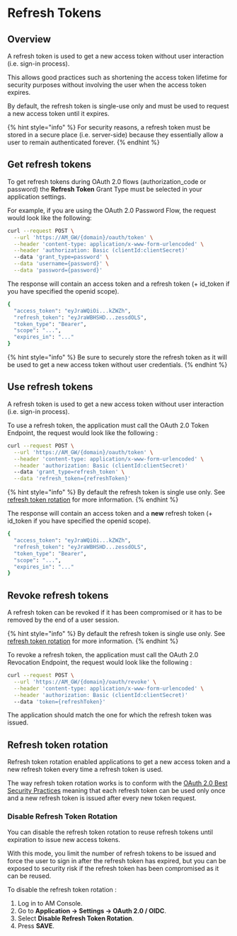 # Refresh Tokens

## Overview

A refresh token is used to get a new access token without user interaction (i.e. sign-in process).

This allows good practices such as shortening the access token lifetime for security purposes without involving the user when the access token expires.

By default, the refresh token is single-use only and must be used to request a new access token until it expires.

{% hint style="info" %}
For security reasons, a refresh token must be stored in a secure place (i.e. server-side) because they essentially allow a user to remain authenticated forever.
{% endhint %}

## Get refresh tokens

To get refresh tokens during OAuth 2.0 flows (authorization\_code or password) the **Refresh Token** Grant Type must be selected in your application settings.

For example, if you are using the OAuth 2.0 Password Flow, the request would look like the following:

```sh
curl --request POST \
  --url 'https://AM_GW/{domain}/oauth/token' \
  --header 'content-type: application/x-www-form-urlencoded' \
  --header 'authorization: Basic (clientId:clientSecret)'
  --data 'grant_type=password' \
  --data 'username={password}' \
  --data 'password={password}'
```

The response will contain an access token and a refresh token (+ id\_token if you have specified the openid scope).

```sh
{
  "access_token": "eyJraWQiOi...kZWZh",
  "refresh_token": "eyJraWBHSHD...zessdOLS",
  "token_type": "Bearer",
  "scope": "...",
  "expires_in": "..."
}
```

{% hint style="info" %}
Be sure to securely store the refresh token as it will be used to get a new access token without user credentials.
{% endhint %}

## Use refresh tokens

A refresh token is used to get a new access token without user interaction (i.e. sign-in process).

To use a refresh token, the application must call the OAuth 2.0 Token Endpoint, the request would look like the following :

```sh
curl --request POST \
  --url 'https://AM_GW/{domain}/oauth/token' \
  --header 'content-type: application/x-www-form-urlencoded' \
  --header 'authorization: Basic (clientId:clientSecret)'
  --data 'grant_type=refresh_token' \
  --data 'refresh_token={refreshToken}'
```

{% hint style="info" %}
By default the refresh token is single use only. See [refresh token rotation](refresh-tokens.md#refresh-token-rotation) for more information.
{% endhint %}

The response will contain an access token and a **new** refresh token (+ id\_token if you have specified the openid scope).

```sh
{
  "access_token": "eyJraWQiOi...kZWZh",
  "refresh_token": "eyJraWBHSHD...zessdOLS",
  "token_type": "Bearer",
  "scope": "...",
  "expires_in": "..."
}
```

## Revoke refresh tokens

A refresh token can be revoked if it has been compromised or it has to be removed by the end of a user session.

{% hint style="info" %}
By default the refresh token is single use only. See[ refresh token rotation](refresh-tokens.md#refresh-token-rotation) for more information.
{% endhint %}

To revoke a refresh token, the application must call the OAuth 2.0 Revocation Endpoint, the request would look like the following :

```sh
curl --request POST \
  --url 'https://AM_GW/{domain}/oauth/revoke' \
  --header 'content-type: application/x-www-form-urlencoded' \
  --header 'authorization: Basic (clientId:clientSecret)'
  --data 'token={refreshToken}'
```

The application should match the one for which the refresh token was issued.

## Refresh token rotation

Refresh token rotation enabled applications to get a new access token and a new refresh token every time a refresh token is used.

The way refresh token rotation works is to conform with the [OAuth 2.0 Best Security Practices](https://datatracker.ietf.org/doc/html/draft-ietf-oauth-security-topics-22#name-refresh-token-protection) meaning that each refresh token can be used only once and a new refresh token is issued after every new token request.

### Disable Refresh Token Rotation

You can disable the refresh token rotation to reuse refresh tokens until expiration to issue new access tokens.

With this mode, you limit the number of refresh tokens to be issued and force the user to sign in after the refresh token has expired, but you can be exposed to security risk if the refresh token has been compromised as it can be reused.

To disable the refresh token rotation :

1. Log in to AM Console.
2. Go to **Application → Settings → OAuth 2.0 / OIDC**.
3. Select **Disable Refresh Token Rotation**.
4. Press **SAVE**.
